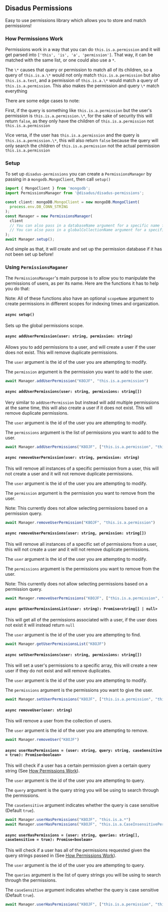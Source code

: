 ## Disadus Permissions

Easy to use permissions library which allows you to store and match permissions!

### How Permissions Work

Permissions work in a way that you can do `this.is.a.permission` and it will get
parsed into `['this', 'is', 'a', 'permission']`. That way, it can be matched with
the same list, or one could also use a `*`.

The `\*` causes that query or permission to match all of its children, so a query of
`this.is.a.\*` would not only match `this.is.a.permission` but also `this.is.a.test`, and a
permission of `this.is.a.\*` would match a query of `this.is.a.permission`. This also makes
the permission and query `\*` match everything

There are some edge cases to note:

First, if the query is something like `this.is.a.permission` but the user's
permission is `this.is.a.permission.\*`, for the sake of security this will
return `false`, as they only have the children of `this.is.a.permission`
not `this.is.a.permission`

Vice versa, if the user has `this.is.a.permission` and the query is
`this.is.a.permission.\*`, this will also return `false` because the
query will only search the children of `this.is.a.permission` not
the actual permission `this.is.a.permission`

### Setup

To set up `disadus-permissions` you can create a `PermissionsManager` by passing in a `mongodb.MongoClient`, then call `setup()`

```ts
import { MongoClient } from 'mongodb';
import PermissionsManager from '@disadus/disadus-permissions';

const client: mongoDB.MongoClient = new mongoDB.MongoClient(
  process.env.DB_CONN_STRING
);
const Manager = new PermissionsManager(
  client
  // You can also pass in a databaseName argument for a specific name for the database, default "_DisadusPermissions"
  // You can also pass in a globalCollectionName argument for a specific name for the collection, default "GlobalPermissions"
);
await Manager.setup();
```

And simple as that, it will create and set up the permission database if it has not been set up before!

### Using `PermissionsMaganer`

The `PermissionsManager`'s main purpose is to allow you to manipulate the permissions of users, as per its name.
Here are the functions it has to help you do that:

Note: All of these functions also have an optional `scopeName` argument to create permissions in different scopes
for indexing times and organization.


#### `async setup()`

Sets up the global permissions scope.

#### `async addUserPermission(user: string, permission: string)`

Allows you to add permissions to a user, and will create a user if the user does not exist. This will remove duplicate permissions.

The `user` argument is the id of the user you are attempting to modify.

The `permission` argument is the permission you want to add to the user.

```ts
await Manager.addUserPermission("K8OJF", "this.is.a.permission")
```

#### `async addUserPermissions(user: string, permissions: string[])`

Very similar to `addUserPermission` but instead will add multiple permissions at the same time, this will also create a user if it does not exist. This will remove duplicate permissions.

The `user` argument is the id of the user you are attempting to modify.

The `permissions` argument is the list of permissions you want to add to the user.

```ts
await Manager.addUserPermissions("K8OJF", ["this.is.a.permission", "this.is.a.test"])
```

#### `async removeUserPermission(user: string, permission: string)`

This will remove all instances of a specific permission from a user, this will not create a user and it will not remove duplicate permissions.

The `user` argument is the id of the user you are attempting to modify.

The `permission` argument is the permission you want to remove from the user.

Note: This currently does not allow selecting permissions based on a permission query.

```ts
await Manager.removeUserPermission("K8OJF", "this.is.a.permission")
```

#### `async removeUserPermissions(user: string, permission: string[])`

This will remove all instances of a specific set of permissions from a user, this will not create a user and it will not remove duplicate permissions.

The `user` argument is the id of the user you are attempting to modify.

The `permissions` argument is the permissions you want to remove from the user.

Note: This currently does not allow selecting permissions based on a permission query.

```ts
await Manager.removeUserPermissions("K8OJF", ["this.is.a.permission", "this.is.a.test"])
```

#### `async getUserPermissionsList(user: string): Promise<string[] | null>`

This will get all of the permissions associated with a user, if the user does not exist it will instead return `null`

The `user` argument is the id of the user you are attempting to find.

```ts
await Manager.getUserPermissionsList("K8OJF")
```

#### `async setUserPermissions(user: string, permissions: string[])`

This will set a user's permissions to a specific array, this will create a new user if they do not exist and will remove duplicates.

The `user` argument is the id of the user you are attempting to modify.

The `permissions` argument is the permissions you want to give the user.

```ts
await Manager.setUserPermissions("K8OJF", ["this.is.a.permission", "this.is.another.permission", "this.is.a.test"])
```

#### `async removeUser(user: string)`

This will remove a user from the collection of users.

The `user` argument is the id of the user you are attempting to remove.

```ts
await Manager.removeUser("K8OJF")
```

#### `async userHasPermissions = (user: string, query: string, caseSensitive = true): Promise<boolean>`

This will check if a user has a certain permission given a certain query string (See [How Permissions Work](#how-permissions-work)).

The `user` argument is the id of the user you are attempting to query.

The `query` argument is the query string you will be using to search through the permissions.

The `caseSensitive` argument indicates whether the query is case sensitive (Default `true`).

```ts
await Manager.userHasPermissions("K8OJF", "this.is.a.*")
await Manager.userHasPermissions("K8OJF", "this.is.a.CaseInsensitivePermission", false)
```

#### `async userHasPermissions = (user: string, queries: string[], caseSensitive = true): Promise<boolean>`

This will check if a user has all of the permissions requested given the query strings passed in (See [How Permissions Work](#how-permissions-work)).

The `user` argument is the id of the user you are attempting to query.

The `queries` argument is the list of query strings you will be using to search through the permissions.

The `caseSensitive` argument indicates whether the query is case sensitive (Default `true`).

```ts
await Manager.userHasPermissions("K8OJF", ["this.is.a.permission", "this.is.another.*"])
```